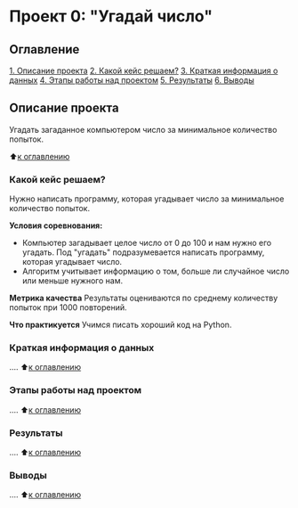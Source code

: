 # Проект 0: "Угадай число"

## Оглавление
[1. Описание проекта]()
[2. Какой кейс решаем?]()
[3. Краткая информация о данных]()
[4. Этапы работы над проектом]()
[5. Результаты]()
[6. Выводы]()

## Описание проекта
Угадать загаданное компьютером число за минимальное количество попыток.

:arrow_up:[к оглавлению]()

### Какой кейс решаем?
Нужно написать программу, которая угадывает число за минимальное количество попыток.

**Условия соревнования:**
- Компьютер загадывает целое число от 0 до 100 и нам нужно его угадать. Под "угадать" подразумевается написать программу, которая угадывает число.
- Алгоритм учитывает информацию о том, больше ли случайное число или меньше нужного нам.

**Метрика качества**
Результаты оцениваются по среднему количеству попыток при 1000 повторений.

**Что практикуется**
Учимся писать хороший код на Python.

### Краткая информация о данных
....
:arrow_up:[к оглавлению]()

### Этапы работы над проектом
....
:arrow_up:[к оглавлению]()

### Результаты
....
:arrow_up:[к оглавлению]()

### Выводы
....
:arrow_up:[к оглавлению]()